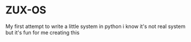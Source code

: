 # ZUX-OS
 My first attempt to write a little system in python
 i know it's not real system but it's fun for me creating this
